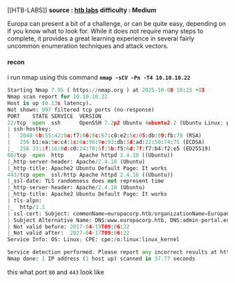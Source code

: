 [[HTB-LABS]]
**source : [htb labs](https://app.hackthebox.com/machines/Europa)**
**difficulty : Medium**

Europa can present a bit of a challenge, or can be quite easy, depending on if you know what to look for. While it does not require many steps to complete, it provides a great learning experience in several fairly uncommon enumeration techniques and attack vectors.

#### recon
i run nmap using this command **`nmap -sCV -Pn -T4 10.10.10.22`**
```python
Starting Nmap 7.95 ( https://nmap.org ) at 2025-10-08 10:23 +03
Nmap scan report for 10.10.10.22
Host is up (0.13s latency).
Not shown: 997 filtered tcp ports (no-response)
PORT    STATE SERVICE  VERSION
22/tcp  open  ssh      OpenSSH 7.2p2 Ubuntu 4ubuntu2.2 (Ubuntu Linux; protocol 2.0)
| ssh-hostkey: 
|   2048 6b:55:42:0a:f7:06:8c:67:c0:e2:5c:05:db:09:fb:78 (RSA)
|   256 b1:ea:5e:c4:1c:0a:96:9e:93:db:1d:ad:22:50:74:75 (ECDSA)
|_  256 33:1f:16:8d:c0:24:78:5f:5b:f5:6d:7f:f7:b4:f2:e5 (ED25519)
80/tcp  open  http     Apache httpd 2.4.18 ((Ubuntu))
|_http-server-header: Apache/2.4.18 (Ubuntu)
|_http-title: Apache2 Ubuntu Default Page: It works
443/tcp open  ssl/http Apache httpd 2.4.18 ((Ubuntu))
|_ssl-date: TLS randomness does not represent time
|_http-server-header: Apache/2.4.18 (Ubuntu)
|_http-title: Apache2 Ubuntu Default Page: It works
| tls-alpn: 
|_  http/1.1
| ssl-cert: Subject: commonName=europacorp.htb/organizationName=EuropaCorp Ltd./stateOrProvinceName=Attica/countryName=GR
| Subject Alternative Name: DNS:www.europacorp.htb, DNS:admin-portal.europacorp.htb
| Not valid before: 2017-04-19T09:06:22
|_Not valid after:  2027-04-17T09:06:22
Service Info: OS: Linux; CPE: cpe:/o:linux:linux_kernel

Service detection performed. Please report any incorrect results at https://nmap.org/submit/ .
Nmap done: 1 IP address (1 host up) scanned in 37.77 seconds

```

this what port `80` and `443` look like 